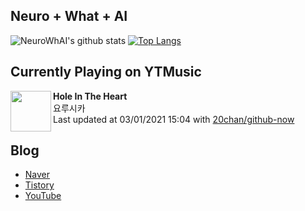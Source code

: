 ## Neuro + What + AI

![NeuroWhAI's github stats](https://github-readme-stats.vercel.app/api?username=neurowhai&count_private=true&show_icons=true)
[![Top Langs](https://github-readme-stats.vercel.app/api/top-langs/?username=neurowhai&layout=compact)](https://github.com/anuraghazra/github-readme-stats)

## Currently Playing on YTMusic

[<img align="left" height="65" src="https://lh3.googleusercontent.com/TGMRM0FiXzn8AMOvFmtDQJoPaIEs0d8sptO272C9UmkYNL8VUcRApF7eA0m6gbkaV58elX73hRh21--g7g">](https://music.youtube.com/channel/UCabLXblrQG4cO8F9qdd4Xsw)

**Hole In The Heart**  
요루시카  
Last updated at 03/01/2021 15:04 with [20chan/github-now](https://github.com/20chan/github-now)

## Blog

- [Naver](http://blog.naver.com/neurowhai)
- [Tistory](http://neurowhai.tistory.com/)
- [YouTube](https://www.youtube.com/channel/UCB_v1xU6laBHOeH6z4L-Mtw)
